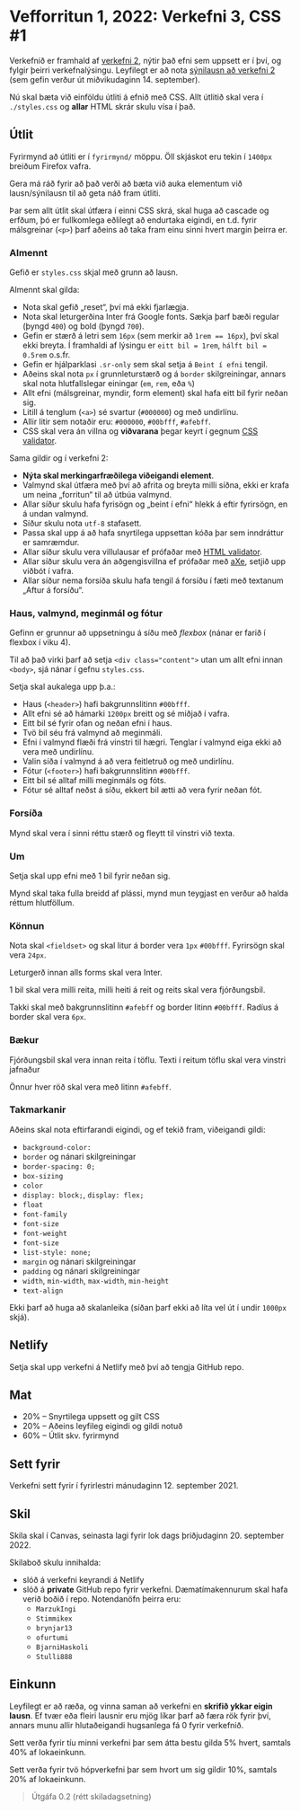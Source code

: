 # Vefforritun 1, 2022: Verkefni 3, CSS #1

Verkefnið er framhald af [verkefni 2](https://github.com/vefforritun/vef1-2022-v2), nýtir það efni sem uppsett er í því, og fylgir þeirri verkefnalýsingu. Leyfilegt er að nota [sýnilausn að verkefni 2](https://github.com/vefforritun/vef1-2022-v2-synilausn) (sem gefin verður út miðvikudaginn 14. september).

Nú skal bæta við einföldu útliti á efnið með CSS. Allt útlitið skal vera í `./styles.css` og **allar** HTML skrár skulu vísa í það.

## Útlit

Fyrirmynd að útliti er í `fyrirmynd/` möppu. Öll skjáskot eru tekin í `1400px` breiðum Firefox vafra.

Gera má ráð fyrir að það verði að bæta við auka elementum við lausn/sýnilausn til að geta náð fram útliti.

Þar sem allt útlit skal útfæra í einni CSS skrá, skal huga að cascade og erfðum, þó er fullkomlega eðlilegt að endurtaka eigindi, en t.d. fyrir málsgreinar (`<p>`) þarf aðeins að taka fram einu sinni hvert margin þeirra er.

### Almennt

Gefið er `styles.css` skjal með grunn að lausn.

Almennt skal gilda:

* Nota skal gefið „reset“, því má ekki fjarlægja.
* Nota skal leturgerðina Inter frá Google fonts. Sækja þarf bæði regular (þyngd `400`) og bold (þyngd `700`).
* Gefin er stærð á letri sem `16px` (sem merkir að `1rem == 16px`), því skal ekki breyta. Í framhaldi af lýsingu er `eitt bil = 1rem`, `hálft bil = 0.5rem` o.s.fr.
* Gefin er hjálparklasi `.sr-only` sem skal setja á `Beint í efni` tengil.
* Aðeins skal nota `px` í grunnleturstærð og á `border` skilgreiningar, annars skal nota hlutfallslegar einingar (`em`, `rem`, eða `%`)
* Allt efni (málsgreinar, myndir, form element) skal hafa eitt bil fyrir neðan sig.
* Litill á tenglum (`<a>`) sé svartur (`#000000`) og með undirlínu.
* Allir litir sem notaðir eru: `#000000`, `#00bfff`, `#afebff`.
* CSS skal vera án villna og **viðvarana** þegar keyrt í gegnum [CSS validator](https://jigsaw.w3.org/css-validator/).

Sama gildir og í verkefni 2:

* **Nýta skal merkingarfræðilega viðeigandi element**.
* Valmynd skal útfæra með því að afrita og breyta milli síðna, ekki er krafa um neina „forritun“ til að útbúa valmynd.
* Allar síður skulu hafa fyrisögn og „beint í efni“ hlekk á eftir fyrirsögn, en á undan valmynd.
* Síður skulu nota `utf-8` stafasett.
* Passa skal upp á að hafa snyrtilega uppsettan kóða þar sem inndráttur er samræmdur.
* Allar síður skulu vera villulausar ef prófaðar með [HTML validator](https://validator.w3.org/).
* Allar síður skulu vera án aðgengisvillna ef prófaðar með [aXe](https://www.deque.com/axe/), setjið upp viðbót í vafra.
* Allar síður nema forsíða skulu hafa tengil á forsíðu í fæti með textanum „Aftur á forsíðu“.

### Haus, valmynd, meginmál og fótur

Gefinn er grunnur að uppsetningu á síðu með _flexbox_ (nánar er farið í flexbox í viku 4).

Til að það virki þarf að setja `<div class="content">` utan um allt efni innan `<body>`, sjá nánar í gefnu `styles.css`.

Setja skal aukalega upp þ.a.:

* Haus (`<header>`) hafi bakgrunnslitinn `#00bfff`.
* Allt efni sé að hámarki `1200px` breitt og sé miðjað í vafra.
* Eitt bil sé fyrir ofan og neðan efni í haus.
* Tvö bil séu frá valmynd að meginmáli.
* Efni í valmynd flæði frá vinstri til hægri. Tenglar í valmynd eiga ekki að vera með undirlínu.
* Valin síða í valmynd á að vera feitletruð og með undirlínu.
* Fótur (`<footer>`) hafi bakgrunnslitinn `#00bfff`.
* Eitt bil sé alltaf milli meginmáls og fóts.
* Fótur sé alltaf neðst á síðu, ekkert bil ætti að vera fyrir neðan fót.

### Forsíða

Mynd skal vera í sinni réttu stærð og fleytt til vinstri við texta.

### Um

Setja skal upp efni með 1 bil fyrir neðan sig.

Mynd skal taka fulla breidd af plássi, mynd mun teygjast en verður að halda réttum hlutföllum.

### Könnun

Nota skal `<fieldset>` og skal litur á border vera `1px` `#00bfff`. Fyrirsögn skal vera `24px`.

Leturgerð innan alls forms skal vera Inter.

1 bil skal vera milli reita, milli heiti á reit og reits skal vera fjórðungsbil.

Takki skal með bakgrunnslitinn `#afebff` og border litinn `#00bfff`. Radíus á border skal vera `6px`.

### Bækur

Fjórðungsbil skal vera innan reita í töflu. Texti í reitum töflu skal vera vinstri jafnaður

Önnur hver röð skal vera með litinn `#afebff`.

### Takmarkanir

Aðeins skal nota eftirfarandi eigindi, og ef tekið fram, viðeigandi gildi:

* `background-color:`
* `border` og nánari skilgreiningar
* `border-spacing: 0;`
* `box-sizing`
* `color`
* `display: block;`, `display: flex;`
* `float`
* `font-family`
* `font-size`
* `font-weight`
* `font-size`
* `list-style: none;`
* `margin` og nánari skilgreiningar
* `padding` og nánari skilgreiningar
* `width`, `min-width`, `max-width`, `min-height`
* `text-align`

Ekki þarf að huga að skalanleika (síðan þarf ekki að líta vel út í undir `1000px` skjá).

## Netlify

Setja skal upp verkefni á Netlify með því að tengja GitHub repo.

## Mat

* 20% – Snyrtilega uppsett og gilt CSS
* 20% – Aðeins leyfileg eigindi og gildi notuð
* 60% – Útlit skv. fyrirmynd

## Sett fyrir

Verkefni sett fyrir í fyrirlestri mánudaginn 12. september 2021.

## Skil

Skila skal í Canvas, seinasta lagi fyrir lok dags þriðjudaginn 20. september 2022.

Skilaboð skulu innihalda:

* slóð á verkefni keyrandi á Netlify
* slóð á **private** GitHub repo fyrir verkefni. Dæmatímakennurum skal hafa verið boðið í repo. Notendanöfn þeirra eru:
  * `MarzukIngi`
  * `Stimmikex`
  * `brynjar13`
  * `ofurtumi`
  * `BjarniHaskoli`
  * `Stulli888`

## Einkunn

Leyfilegt er að ræða, og vinna saman að verkefni en **skrifið ykkar eigin lausn**. Ef tvær eða fleiri lausnir eru mjög líkar þarf að færa rök fyrir því, annars munu allir hlutaðeigandi hugsanlega fá 0 fyrir verkefnið.

Sett verða fyrir tíu minni verkefni þar sem átta bestu gilda 5% hvert, samtals 40% af lokaeinkunn.

Sett verða fyrir tvö hópverkefni þar sem hvort um sig gildir 10%, samtals 20% af lokaeinkunn.

> Útgáfa 0.2 (rétt skiladagsetning)
